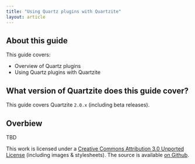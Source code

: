 ```yaml
---
title: "Using Quartz plugins with Quartzite"
layout: article
---
```


## About this guide

This guide covers:

 * Overview of Quartz plugins
 * Using Quartz plugins with Quartzite


## What version of Quartzite does this guide cover?

This guide covers Quartzite `2.0.x` (including beta releases).


## Overbiew

TBD


This work is licensed under a <a rel="license" href="http://creativecommons.org/licenses/by/3.0/">Creative Commons Attribution 3.0 Unported License</a> (including images & stylesheets). The source is available [on Github](https://github.com/clojurewerkz/quartzite.docs).
